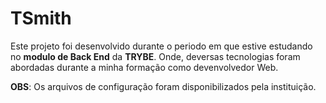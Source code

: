 # TSmith

Este projeto foi desenvolvido durante o periodo em que estive estudando no **modulo de Back End** da **TRYBE**. Onde, deversas tecnologias foram abordadas durante a minha formação como devenvolvedor Web.

**OBS**: Os arquivos de configuração foram disponibilizados pela instituição.

